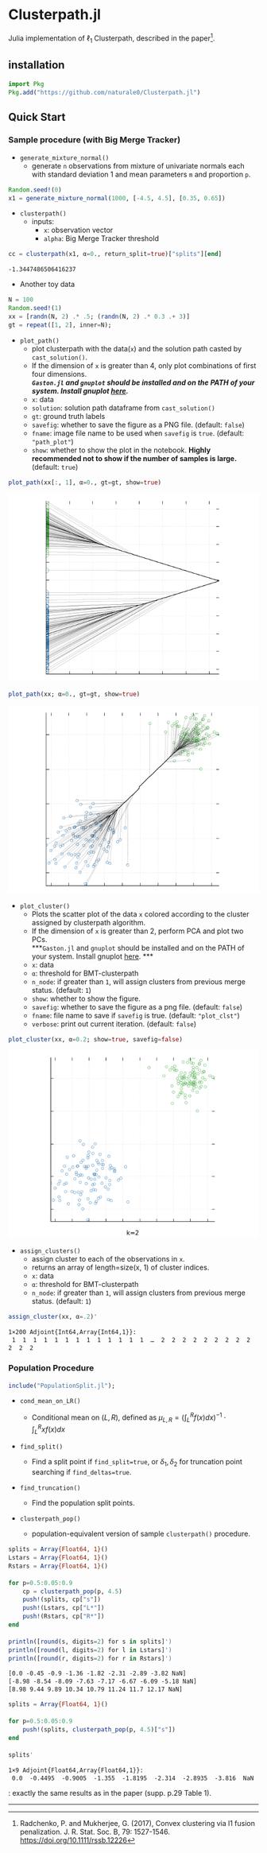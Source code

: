 # Clusterpath.jl

Julia implementation of $\ell_1$ Clusterpath, described in the paper[^1]. 

## installation
```julia
import Pkg
Pkg.add("https://github.com/naturale0/Clusterpath.jl")
```

## Quick Start

### Sample procedure (with Big Merge Tracker)
* `generate_mixture_normal()`
  * generate `n` observations from mixture of univariate normals each with standard deviation $1$ and mean parameters `m` and proportion `p`.

```julia
Random.seed!(0)
x1 = generate_mixture_normal(1000, [-4.5, 4.5], [0.35, 0.65])
```

* `clusterpath()`
  * inputs:
    - `x`: observation vector 
    - `alpha`: Big Merge Tracker threshold
    
```julia
cc = clusterpath(x1, α=0., return_split=true)["splits"][end]
```

    -1.3447486506416237

* Another toy data

```julia
N = 100
Random.seed!(1)
xx = [randn(N, 2) .* .5; (randn(N, 2) .* 0.3 .+ 3)]
gt = repeat([1, 2], inner=N);
```

* `plot_path()`
  * plot clusterpath with the data(`x`) and the solution path casted by `cast_solution()`.
  * If the dimension of `x` is greater than 4, only plot combinations of first four dimensions.  
  ***`Gaston.jl` and `gnuplot` should be installed and on the PATH of your system. Install gnuplot [here](https://sourceforge.net/projects/gnuplot/files/gnuplot/).***
  * `x`: data
  * `solution`: solution path dataframe from `cast_solution()`
  * `gt`: ground truth labels
  * `savefig`: whether to save the figure as a PNG file. (default: `false`)
  * `fname`: image file name to be used when `savefig` is `true`. (default: `"path_plot"`)
  * `show`: whether to show the plot in the notebook. **Highly recommended not to show if the number of samples is large.** (default: `true`)

```julia
plot_path(xx[:, 1], α=0., gt=gt, show=true)
```

![png](./docs/output_34_0.png)


```julia
plot_path(xx; α=0., gt=gt, show=true)
```

![png](./docs/output_36_0.png)


* `plot_cluster()` 
  * Plots the scatter plot of the data `x` colored according to the cluster assigned by clusterpath algorithm.
  * If the dimension of `x` is greater than 2, perform PCA and plot two PCs.  
  ***`Gaston.jl` and `gnuplot` should be installed and on the PATH of your system. Install gnuplot [here](https://sourceforge.net/projects/gnuplot/files/gnuplot/). ***
  * `x`: data
  * `α`: threshold for BMT-clusterpath
  * `n_node`: if greater than `1`, will assign clusters from previous merge status. (default: `1`)
  * `show`: whether to show the figure.
  * `savefig`: whether to save the figure as a png file. (default: `false`)
  * `fname`: file name to save if `savefig` is true. (default: `"plot_clst"`)
  * `verbose`: print out current iteration. (default: `false`)


```julia
plot_cluster(xx, α=0.2; show=true, savefig=false)
```

![png](./docs/output_38_0.png)


* `assign_clusters()`
  * assign cluster to each of the observations in `x`.
  * returns an array of length=size(x, 1) of cluster indices.
  * `x`: data
  * `α`: threshold for BMT-clusterpath
  * `n_node`: if greater than `1`, will assign clusters from previous merge status. (default: `1`)

```julia
assign_cluster(xx, α=.2)'
```

    1×200 Adjoint{Int64,Array{Int64,1}}:
     1  1  1  1  1  1  1  1  1  1  1  1  1  …  2  2  2  2  2  2  2  2  2  2  2  2


### Population Procedure


```julia
include("PopulationSplit.jl");
```

* `cond_mean_on_LR()`
  * Conditional mean on $(L, R)$, defined as $\mu_{L,R} = \big(\int_L^R f(x) dx\big)^{-1} \cdot \int_L^R x f(x) dx$

* `find_split()`
  * Find a split point if `find_split=true`, or $\delta_1, \delta_2$ for truncation point searching if `find_deltas=true`.

* `find_truncation()`
  * Find the population split points.

* `clusterpath_pop()`
  * population-equivalent version of sample `clusterpath()` procedure.

```julia
splits = Array{Float64, 1}()
Lstars = Array{Float64, 1}()
Rstars = Array{Float64, 1}()

for p=0.5:0.05:0.9
    cp = clusterpath_pop(p, 4.5)
    push!(splits, cp["s"])
    push!(Lstars, cp["L*"])
    push!(Rstars, cp["R*"])
end

println([round(s, digits=2) for s in splits]')
println([round(l, digits=2) for l in Lstars]')
println([round(r, digits=2) for r in Rstars]')
```

    [0.0 -0.45 -0.9 -1.36 -1.82 -2.31 -2.89 -3.82 NaN]
    [-8.98 -8.54 -8.09 -7.63 -7.17 -6.67 -6.09 -5.18 NaN]
    [8.98 9.44 9.89 10.34 10.79 11.24 11.7 12.17 NaN]



```julia
splits = Array{Float64, 1}()

for p=0.5:0.05:0.9
    push!(splits, clusterpath_pop(p, 4.5)["s"])
end

splits'
```




    1×9 Adjoint{Float64,Array{Float64,1}}:
     0.0  -0.4495  -0.9005  -1.355  -1.8195  -2.314  -2.8935  -3.816  NaN



: exactly the same results as in the paper (supp. p.29 Table 1).


---

[^1]: Radchenko, P. and Mukherjee, G. (2017), Convex clustering via l1 fusion penalization. J. R. Stat. Soc. B, 79: 1527-1546. https://doi.org/10.1111/rssb.12226
